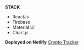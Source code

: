 __STACK__
* ReactJs
* Firebase
* Material UI
* Chart.js

__Deployed on Netlify__
[Crypto Tracker](https://cryptocurrencyhunter.netlify.app/)
